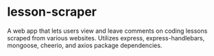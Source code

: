 # lesson-scraper
A web app that lets users view and leave comments on coding lessons scraped from various websites. Utilizes express, express-handlebars, mongoose, cheerio, and axios package dependencies.
